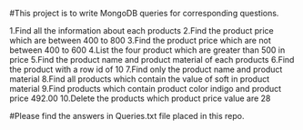 #This project is to write MongoDB queries for corresponding questions.

1.Find all the information about each products
2.Find the product price which are between 400 to 800
3.Find the product price which are not between 400 to 600
4.List the four product which are greater than 500 in price 
5.Find the product name and product material of each products
6.Find the product with a row id of 10
7.Find only the product name and product material
8.Find all products which contain the value of soft in product material 
9.Find products which contain product color indigo  and product price 492.00
10.Delete the products which product price value are 28


#Please find the answers in Queries.txt file placed in this repo.
